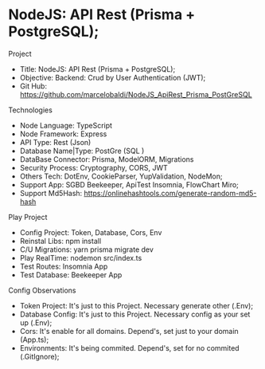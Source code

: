 # NodeJS: API Rest (Prisma + PostgreSQL);
Project
- Title:                NodeJS:  API Rest (Prisma + PostgreSQL);
- Objective:            Backend: Crud by User Authentication (JWT);
- Git Hub:              https://github.com/marcelobaldi/NodeJS_ApiRest_Prisma_PostGreSQL

Technologies        
- Node Language:        TypeScript
- Node Framework:       Express
- API Type:             Rest    (Json)
- Database Name|Type:   PostGre (SQL )
- DataBase Connector:   Prisma, ModelORM, Migrations
- Security Process:     Cryptography, CORS, JWT  
- Others Tech:          DotEnv, CookieParser, YupValidation, NodeMon;    
- Support App:          SGBD Beekeeper, ApiTest Insomnia, FlowChart Miro;
- Support Md5Hash:      https://onlinehashtools.com/generate-random-md5-hash

Play Project
- Config Project:       Token, Database, Cors, Env      
- Reinstal Libs:        npm install                  
- C/U Migrations:       yarn prisma migrate dev 
- Play RealTime:        nodemon src/index.ts 
- Test Routes:          Insomnia  App
- Test Database:        Beekeeper App

Config Observations
- Token Project:        It's just to this Project.      Necessary generate other (.Env);
- Database Config:      It's just to this Project.      Necessary config as your set up (.Env);
- Cors:                 It's enable for all domains.    Depend's, set just to your domain (App.ts);
- Environments:         It's being commited.            Depend's, set for no commited (.GitIgnore);
